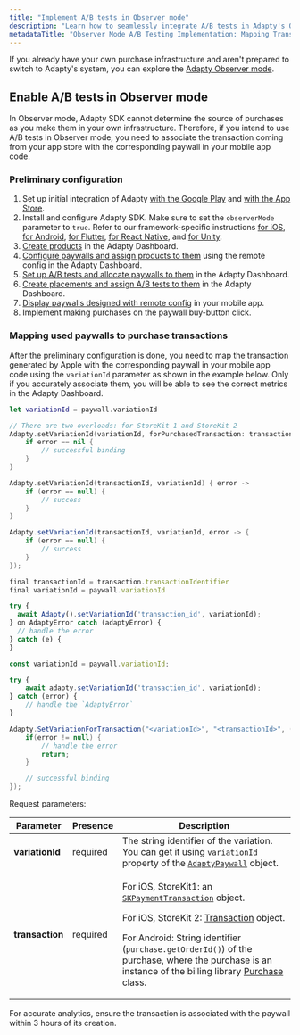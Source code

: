 ```yaml
---
title: "Implement A/B tests in Observer mode"
description: "Learn how to seamlessly integrate A/B tests in Adapty's Observer mode by mapping transactions to corresponding paywalls in your mobile app code. Explore efficient strategy for implementing A/B testing in Observer mode for optimized user experiences"
metadataTitle: "Observer Mode A/B Testing Implementation: Mapping Transactions to paywalls in Adapty"
---
```


If you already have your own purchase infrastructure and aren't prepared to switch to Adapty's system, you can explore the [Adapty Observer mode](observer-vs-full-mode).

## Enable A/B tests in Observer mode

In Observer mode, Adapty SDK cannot determine the source of purchases as you make them in your own infrastructure. Therefore, if you intend to use A/B tests in Observer mode, you need to associate the transaction coming from your app store with the corresponding paywall in your mobile app code.

### Preliminary configuration

1. Set up initial integration of Adapty [with the Google Play](initial-android) and [with the App Store](initial_ios). 
2. Install and configure Adapty SDK. Make sure to set the `observerMode` parameter to `true`. Refer to our framework-specific instructions [for iOS](sdk-installation-ios#configure-adapty-sdk), [for Android](adapty-sdk-installation-android#configure-adapty-sdk), [for Flutter](sdk-installation-flutter#configure-adapty-sdks-for-ios), [for React Native](sdk-installation-reactnative#configure-adapty-sdks), and [for Unity](sdk-installation-unity#initiate-adapty-unity-plugin-on-ios).
3. [Create products](create-product) in the Adapty Dashboard.
4. [Configure paywalls and assign products to them](create-paywall) using the remote config in the Adapty Dashboard.
5. [Set up A/B tests and allocate paywalls to them](ab-tests) in the Adapty Dashboard.
6. [Create placements and assign A/B tests to them](create-placement) in the Adapty Dashboard.
7. [Display paywalls designed with remote config](display-remote-config-paywalls) in your mobile app. 
8. Implement making purchases on the paywall buy-button click.

### Mapping used paywalls to purchase transactions

After the preliminary configuration is done, you need to map the transaction generated by Apple with the corresponding paywall in your mobile app code using the `variationId` parameter as shown in the example below. Only if you accurately associate them, you will be able to see the correct metrics in the Adapty Dashboard.

```swift title="Swift"
let variationId = paywall.variationId

// There are two overloads: for StoreKit 1 and StoreKit 2
Adapty.setVariationId(variationId, forPurchasedTransaction: transaction) { error in
    if error == nil {
        // successful binding
    }    
}
```
```kotlin title="Kotlin"
Adapty.setVariationId(transactionId, variationId) { error ->
    if (error == null) {
        // success
    }
}
```
```java title="Java"
Adapty.setVariationId(transactionId, variationId, error -> {
    if (error == null) {
        // success
    }
});
```
```javascript title="Flutter"
final transactionId = transaction.transactionIdentifier
final variationId = paywall.variationId

try {
  await Adapty().setVariationId('transaction_id', variationId);
} on AdaptyError catch (adaptyError) {
  // handle the error
} catch (e) {
}
```
```typescript title="Typescript"
const variationId = paywall.variationId;

try {
	await adapty.setVariationId('transaction_id', variationId);
} catch (error) {
	// handle the `AdaptyError`
}
```
```csharp title="Unity"
Adapty.SetVariationForTransaction("<variationId>", "<transactionId>", (error) => { 
    if(error != null) {
        // handle the error
        return;
    }

    // successful binding
});
```

Request parameters:

| Parameter | Presence | Description |
|---------|--------|-----------|
| **variationId** | required | The string identifier of the variation. You can get it using `variationId` property  of the [`AdaptyPaywall`](sdk-models#adaptypaywall)  object. |
| **transaction** | required | <p>For iOS, StoreKit1: an [`SKPaymentTransaction`](https://developer.apple.com/documentation/storekit/skpaymenttransaction)  object.</p><p>For iOS, StoreKit 2: [Transaction](https://developer.apple.com/documentation/storekit/transaction)  object.</p><p>For Android: String identifier (`purchase.getOrderId()`) of the purchase, where the purchase is an instance of the billing library [Purchase](https://developer.android.com/reference/com/android/billingclient/api/Purchase) class.</p> |


For accurate analytics, ensure the transaction is associated with the paywall within 3 hours of its creation.

